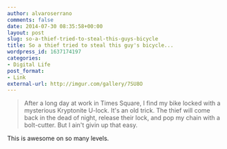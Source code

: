 ```yaml
---
author: alvaroserrano
comments: false
date: 2014-07-30 08:35:58+00:00
layout: post
slug: so-a-thief-tried-to-steal-this-guys-bicycle
title: So a thief tried to steal this guy's bicycle...
wordpress_id: 1637174197
categories:
- Digital Life
post_format:
- Link
external-url: http://imgur.com/gallery/7SU8O
---
```



<blockquote>After a long day at work in Times Square, I find my bike locked with a mysterious Kryptonite U-lock. It's an old trick. The thief will come back in the dead of night, release their lock, and pop my chain with a bolt-cutter. But I ain't givin up that easy.</blockquote>

This is awesome on so many levels.